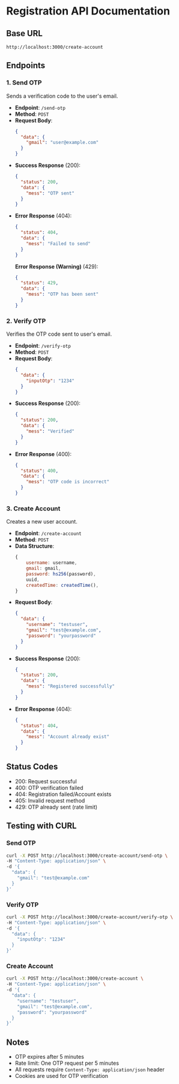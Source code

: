 # Registration API Documentation

## Base URL
```
http://localhost:3000/create-account
```

## Endpoints

### 1. Send OTP
Sends a verification code to the user's email.

- **Endpoint**: `/send-otp`
- **Method**: `POST`
- **Request Body**:
  ```json
  {
    "data": {
      "gmail": "user@example.com"
    }
  }
  ```
- **Success Response** (200):
  ```json
  {
    "status": 200,
    "data": {
      "mess": "OTP sent"
    }
  }
  ```
- **Error Response** (404):
  ```json
  {
    "status": 404,
    "data": {
      "mess": "Failed to send"
    }
  }
  ```
   **Error Response (Warning)** (429):
  ```json
  {
    "status": 429,
    "data": {
      "mess": "OTP has been sent"
    }
  }
  ```

### 2. Verify OTP
Verifies the OTP code sent to user's email.

- **Endpoint**: `/verify-otp`
- **Method**: `POST`
- **Request Body**:
  ```json
  {
    "data": {
      "inputOtp": "1234"
    }
  }
  ```
- **Success Response** (200):
  ```json
  {
    "status": 200,
    "data": {
      "mess": "Verified"
    }
  }
  ```
- **Error Response** (400):
  ```json
  {
    "status": 400,
    "data": {
      "mess": "OTP code is incorrect"
    }
  }
  ```

### 3. Create Account
Creates a new user account.

- **Endpoint**: `/create-account`
- **Method**: `POST`
- **Data Structure**: 
  ```javascript
  {
      username: username,
      gmail: gmail,
      password: hs256(password),
      uuid,
      createdTime: createdTime(),
  }
  ```
- **Request Body**:
  ```json
  {
    "data": {
      "username": "testuser",
      "gmail": "test@example.com",
      "password": "yourpassword"
    }
  }
  ```
- **Success Response** (200):
  ```json
  {
    "status": 200,
    "data": {
      "mess": "Registered successfully"
    }
  }
  ```
- **Error Response** (404):
  ```json
  {
    "status": 404,
    "data": {
      "mess": "Account already exist"
    }
  }
  ```

## Status Codes
- 200: Request successful
- 400: OTP verification failed
- 404: Registration failed/Account exists
- 405: Invalid request method
- 429: OTP already sent (rate limit)

## Testing with CURL

### Send OTP
```bash
curl -X POST http://localhost:3000/create-account/send-otp \
-H "Content-Type: application/json" \
-d '{
  "data": {
    "gmail": "test@example.com"
  }
}'
```

### Verify OTP
```bash
curl -X POST http://localhost:3000/create-account/verify-otp \
-H "Content-Type: application/json" \
-d '{
  "data": {
    "inputOtp": "1234"
  }
}'
```

### Create Account
```bash
curl -X POST http://localhost:3000/create-account \
-H "Content-Type: application/json" \
-d '{
  "data": {
    "username": "testuser",
    "gmail": "test@example.com",
    "password": "yourpassword"
  }
}'
```

## Notes
- OTP expires after 5 minutes
- Rate limit: One OTP request per 5 minutes
- All requests require `Content-Type: application/json` header
- Cookies are used for OTP verification

